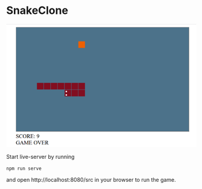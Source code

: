 # SnakeClone

![Snake Clone Screenshot](screenshot.png)

Start live-server by running

```
npm run serve 
```

and open http://localhost:8080/src in your browser to run the game.
